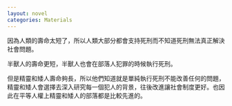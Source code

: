 ```yaml
---
layout: novel
categories: Materials
---
```


因為人類的壽命太短了，所以人類大部分都會支持死刑而不知道死刑無法真正解決社會問題。  

半獸人的壽命更短，半獸人也會在部落人犯罪的時候執行死刑。  

但是精靈和矮人壽命夠長，所以他們知道就是單純執行死刑不能改善任何的問題，精靈和矮人會選擇去深入研究每一個犯人的背景，往後改進讓社會制度更好。也因此在平等人權上精靈和矮人的部落都是比較先進的。  
